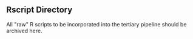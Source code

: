 ## Rscript Directory

All "raw" R scripts to be incorporated into the tertiary pipeline should be archived here.
